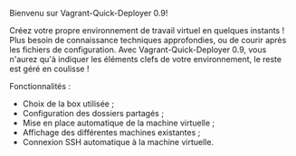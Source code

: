 Bienvenu sur Vagrant-Quick-Deployer 0.9!

Créez votre propre environnement de travail virtuel en quelques instants ! Plus besoin de connaissance techniques approfondies, ou de courir après les fichiers de configuration. Avec Vagrant-Quick-Deployer 0.9, vous n'aurez qu'à indiquer les éléments clefs de votre environnement, le reste est géré en coulisse !

Fonctionnalités :
  - Choix de la box utilisée ;
  - Configuration des dossiers partagés ;
  - Mise en place automatique de la machine virtuelle ;
  - Affichage des différentes machines existantes ;
  - Connexion SSH automatique à la machine virtuelle.
